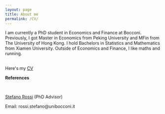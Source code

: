```yaml
---
layout: page
title: About me
permalink: /CV/
---
```

I am currently a PhD student in Economics and Finance at Bocconi. Previously, I got Master in Economics from Peking University and MFin from The University of Hong Kong. I hold Bachelors in Statistics and Mathematics from Xiamen University. Outside of Economics and Finance, I like maths and running.   
<br>


Here's my <a href="https://shasha-li.github.io/content/SHASHA%20LI%20CV.pdf" target="_blank">CV</a> 
<br>


<p><strong>References</strong></p>
<br>
<p><a href="https://sites.google.com/site/srossi2212">Stefano Rossi</a> (PhD Advisor)</p>
<p>Email: rossi.stefano@unibocconi.it</p>
<br>
<br>
